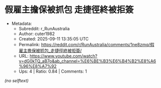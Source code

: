 # 假雇主擔保被抓包 走捷徑終被拒簽

- Metadata:
  - Subreddit: r_RunAustralia
  - Author: cuter1982
  - Created: 2025-09-11 13:35:05 UTC
  - Permalink: https://reddit.com/r/RunAustralia/comments/1ne8zmq/假雇主擔保被抓包_走捷徑終被拒簽/
  - URL: https://www.youtube.com/watch?v=dG0kTQ_aB7o&ab_channel=%E6%BE%B3%E6%B4%B2%E8%A6%96%E8%A7%92
  - Ups: 4 | Ratio: 0.84 | Comments: 1

_(no selftext)_
